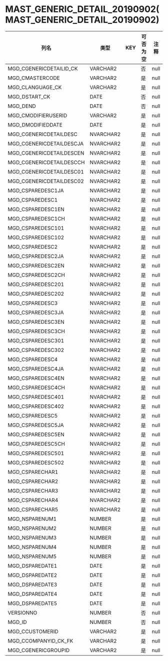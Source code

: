 # MAST_GENERIC_DETAIL_20190902(MAST_GENERIC_DETAIL_20190902)
| 列名   | 类型   | KEY  | 可否为空 | 注释   |
| ---- | ---- | ---- | ---- | ---- |
|MGD_CGENERICDETAILID_CK|VARCHAR2||否|null|
|MGD_CMASTERCODE|VARCHAR2||是|null|
|MGD_CLANGUAGE_CK|VARCHAR2||是|null|
|MGD_DSTART_CK|DATE||否|null|
|MGD_DEND|DATE||否|null|
|MGD_CMODIFIERUSERID|VARCHAR2||是|null|
|MGD_DMODIFIEDDATE|DATE||是|null|
|MGD_CGENERICDETAILDESC|NVARCHAR2||是|null|
|MGD_CGENERICDETAILDESCJA|NVARCHAR2||是|null|
|MGD_CGENERICDETAILDESCEN|NVARCHAR2||是|null|
|MGD_CGENERICDETAILDESCCH|NVARCHAR2||是|null|
|MGD_CGENERICDETAILDESC01|NVARCHAR2||是|null|
|MGD_CGENERICDETAILDESC02|NVARCHAR2||是|null|
|MGD_CSPAREDESC1JA|NVARCHAR2||是|null|
|MGD_CSPAREDESC1|NVARCHAR2||是|null|
|MGD_CSPAREDESC1EN|NVARCHAR2||是|null|
|MGD_CSPAREDESC1CH|NVARCHAR2||是|null|
|MGD_CSPAREDESC101|NVARCHAR2||是|null|
|MGD_CSPAREDESC102|NVARCHAR2||是|null|
|MGD_CSPAREDESC2|NVARCHAR2||是|null|
|MGD_CSPAREDESC2JA|NVARCHAR2||是|null|
|MGD_CSPAREDESC2EN|NVARCHAR2||是|null|
|MGD_CSPAREDESC2CH|NVARCHAR2||是|null|
|MGD_CSPAREDESC201|NVARCHAR2||是|null|
|MGD_CSPAREDESC202|NVARCHAR2||是|null|
|MGD_CSPAREDESC3|NVARCHAR2||是|null|
|MGD_CSPAREDESC3JA|NVARCHAR2||是|null|
|MGD_CSPAREDESC3EN|NVARCHAR2||是|null|
|MGD_CSPAREDESC3CH|NVARCHAR2||是|null|
|MGD_CSPAREDESC301|NVARCHAR2||是|null|
|MGD_CSPAREDESC302|NVARCHAR2||是|null|
|MGD_CSPAREDESC4|NVARCHAR2||是|null|
|MGD_CSPAREDESC4JA|NVARCHAR2||是|null|
|MGD_CSPAREDESC4EN|NVARCHAR2||是|null|
|MGD_CSPAREDESC4CH|NVARCHAR2||是|null|
|MGD_CSPAREDESC401|NVARCHAR2||是|null|
|MGD_CSPAREDESC402|NVARCHAR2||是|null|
|MGD_CSPAREDESC5|NVARCHAR2||是|null|
|MGD_CSPAREDESC5JA|NVARCHAR2||是|null|
|MGD_CSPAREDESC5EN|NVARCHAR2||是|null|
|MGD_CSPAREDESC5CH|NVARCHAR2||是|null|
|MGD_CSPAREDESC501|NVARCHAR2||是|null|
|MGD_CSPAREDESC502|NVARCHAR2||是|null|
|MGD_CSPARECHAR1|NVARCHAR2||是|null|
|MGD_CSPARECHAR2|NVARCHAR2||是|null|
|MGD_CSPARECHAR3|NVARCHAR2||是|null|
|MGD_CSPARECHAR4|NVARCHAR2||是|null|
|MGD_CSPARECHAR5|NVARCHAR2||是|null|
|MGD_NSPARENUM1|NUMBER||是|null|
|MGD_NSPARENUM2|NUMBER||是|null|
|MGD_NSPARENUM3|NUMBER||是|null|
|MGD_NSPARENUM4|NUMBER||是|null|
|MGD_NSPARENUM5|NUMBER||是|null|
|MGD_DSPAREDATE1|DATE||是|null|
|MGD_DSPAREDATE2|DATE||是|null|
|MGD_DSPAREDATE3|DATE||是|null|
|MGD_DSPAREDATE4|DATE||是|null|
|MGD_DSPAREDATE5|DATE||是|null|
|VERSIONNO|NUMBER||否|null|
|MGD_ID|NUMBER||否|null|
|MGD_CCUSTOMERID|VARCHAR2||是|null|
|MGD_CCOMPANYID_CK_FK|VARCHAR2||是|null|
|MGD_CGENERICGROUPID|VARCHAR2||是|null|
